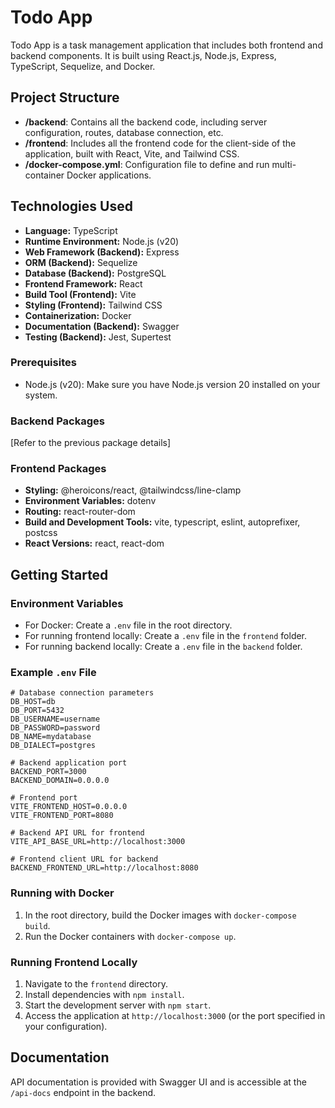 # Todo App

Todo App is a task management application that includes both frontend and backend components. It is built using React.js, Node.js, Express, TypeScript, Sequelize, and Docker.

## Project Structure

- **/backend**: Contains all the backend code, including server configuration, routes, database connection, etc.
- **/frontend**: Includes all the frontend code for the client-side of the application, built with React, Vite, and Tailwind CSS.
- **/docker-compose.yml**: Configuration file to define and run multi-container Docker applications.

## Technologies Used

- **Language:** TypeScript
- **Runtime Environment:** Node.js (v20)
- **Web Framework (Backend):** Express
- **ORM (Backend):** Sequelize
- **Database (Backend):** PostgreSQL
- **Frontend Framework:** React
- **Build Tool (Frontend):** Vite
- **Styling (Frontend):** Tailwind CSS
- **Containerization:** Docker
- **Documentation (Backend):** Swagger
- **Testing (Backend):** Jest, Supertest


### Prerequisites

- Node.js (v20): Make sure you have Node.js version 20 installed on your system.


### Backend Packages

[Refer to the previous package details]

### Frontend Packages

- **Styling:** @heroicons/react, @tailwindcss/line-clamp
- **Environment Variables:** dotenv
- **Routing:** react-router-dom
- **Build and Development Tools:** vite, typescript, eslint, autoprefixer, postcss
- **React Versions:** react, react-dom

## Getting Started

### Environment Variables

- For Docker: Create a `.env` file in the root directory.
- For running frontend locally: Create a `.env` file in the `frontend` folder.
- For running backend locally: Create a `.env` file in the `backend` folder.

### Example `.env` File

```env
# Database connection parameters
DB_HOST=db
DB_PORT=5432
DB_USERNAME=username
DB_PASSWORD=password
DB_NAME=mydatabase
DB_DIALECT=postgres

# Backend application port
BACKEND_PORT=3000
BACKEND_DOMAIN=0.0.0.0

# Frontend port
VITE_FRONTEND_HOST=0.0.0.0
VITE_FRONTEND_PORT=8080

# Backend API URL for frontend
VITE_API_BASE_URL=http://localhost:3000

# Frontend client URL for backend
BACKEND_FRONTEND_URL=http://localhost:8080
```

### Running with Docker

1. In the root directory, build the Docker images with `docker-compose build`.
2. Run the Docker containers with `docker-compose up`.

### Running Frontend Locally

1. Navigate to the `frontend` directory.
2. Install dependencies with `npm install`.
3. Start the development server with `npm start`.
4. Access the application at `http://localhost:3000` (or the port specified in your configuration).

## Documentation

API documentation is provided with Swagger UI and is accessible at the `/api-docs` endpoint in the backend.
